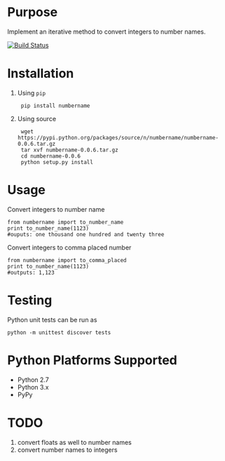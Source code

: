 Purpose
=======

Implement an iterative method to convert integers to number names.

[![Build Status](https://travis-ci.org/anand-mishra/pynumbername.svg?branch=master)](https://travis-ci.org/anand-mishra/pynumbername)

Installation
============

1. Using `pip`

        pip install numbername

2. Using source

        wget https://pypi.python.org/packages/source/n/numbername/numbername-0.0.6.tar.gz
        tar xvf numbername-0.0.6.tar.gz
        cd numbername-0.0.6
        python setup.py install

Usage
=====

Convert integers to number name

    from numbername import to_number_name
    print to_number_name(1123) 
    #ouputs: one thousand one hundred and twenty three

Convert integers to comma placed number

    from numbername import to_comma_placed
    print to_number_name(1123)
    #outputs: 1,123

Testing
=======

Python unit tests can be run as

    python -m unittest discover tests


Python Platforms Supported
==========================

- Python 2.7
- Python 3.x
- PyPy
    

TODO
====

1. convert floats as well to number names
2. convert number names to integers
